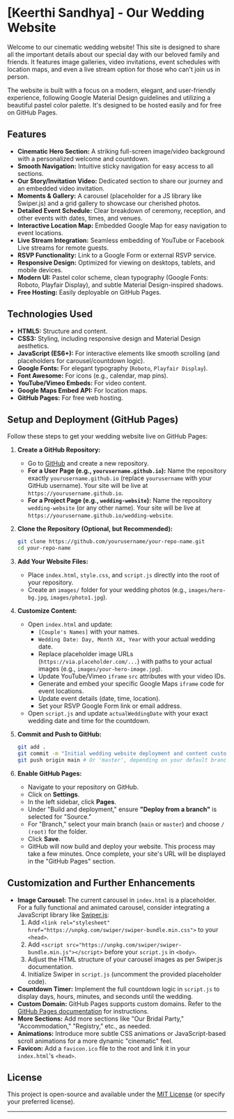 # [Keerthi Sandhya] - Our Wedding Website

Welcome to our cinematic wedding website! This site is designed to share all the important details about our special day with our beloved family and friends. It features image galleries, video invitations, event schedules with location maps, and even a live stream option for those who can't join us in person.

The website is built with a focus on a modern, elegant, and user-friendly experience, following Google Material Design guidelines and utilizing a beautiful pastel color palette. It's designed to be hosted easily and for free on GitHub Pages.

## Features

*   **Cinematic Hero Section:** A striking full-screen image/video background with a personalized welcome and countdown.
*   **Smooth Navigation:** Intuitive sticky navigation for easy access to all sections.
*   **Our Story/Invitation Video:** Dedicated section to share our journey and an embedded video invitation.
*   **Moments & Gallery:** A carousel (placeholder for a JS library like Swiper.js) and a grid gallery to showcase our cherished photos.
*   **Detailed Event Schedule:** Clear breakdown of ceremony, reception, and other events with dates, times, and venues.
*   **Interactive Location Map:** Embedded Google Map for easy navigation to event locations.
*   **Live Stream Integration:** Seamless embedding of YouTube or Facebook Live streams for remote guests.
*   **RSVP Functionality:** Link to a Google Form or external RSVP service.
*   **Responsive Design:** Optimized for viewing on desktops, tablets, and mobile devices.
*   **Modern UI:** Pastel color scheme, clean typography (Google Fonts: Roboto, Playfair Display), and subtle Material Design-inspired shadows.
*   **Free Hosting:** Easily deployable on GitHub Pages.

## Technologies Used

*   **HTML5:** Structure and content.
*   **CSS3:** Styling, including responsive design and Material Design aesthetics.
*   **JavaScript (ES6+):** For interactive elements like smooth scrolling (and placeholders for carousel/countdown logic).
*   **Google Fonts:** For elegant typography (`Roboto`, `Playfair Display`).
*   **Font Awesome:** For icons (e.g., calendar, map pins).
*   **YouTube/Vimeo Embeds:** For video content.
*   **Google Maps Embed API:** For location maps.
*   **GitHub Pages:** For free web hosting.

## Setup and Deployment (GitHub Pages)

Follow these steps to get your wedding website live on GitHub Pages:

1.  **Create a GitHub Repository:**
    *   Go to [GitHub](https://github.com/) and create a new repository.
    *   **For a User Page (e.g., `yourusername.github.io`):** Name the repository exactly `yourusername.github.io` (replace `yourusername` with your GitHub username). Your site will be live at `https://yourusername.github.io`.
    *   **For a Project Page (e.g., `wedding-website`):** Name the repository `wedding-website` (or any other name). Your site will be live at `https://yourusername.github.io/wedding-website`.

2.  **Clone the Repository (Optional, but Recommended):**
    ```bash
    git clone https://github.com/yourusername/your-repo-name.git
    cd your-repo-name
    ```

3.  **Add Your Website Files:**
    *   Place `index.html`, `style.css`, and `script.js` directly into the root of your repository.
    *   Create an `images/` folder for your wedding photos (e.g., `images/hero-bg.jpg`, `images/photo1.jpg`).

4.  **Customize Content:**
    *   Open `index.html` and update:
        *   `[Couple's Names]` with your names.
        *   `Wedding Date: Day, Month XX, Year` with your actual wedding date.
        *   Replace placeholder image URLs (`https://via.placeholder.com/...`) with paths to your actual images (e.g., `images/your-hero-image.jpg`).
        *   Update YouTube/Vimeo `iframe` `src` attributes with your video IDs.
        *   Generate and embed your specific Google Maps `iframe` code for event locations.
        *   Update event details (date, time, location).
        *   Set your RSVP Google Form link or email address.
    *   Open `script.js` and update `actualWeddingDate` with your exact wedding date and time for the countdown.

5.  **Commit and Push to GitHub:**
    ```bash
    git add .
    git commit -m "Initial wedding website deployment and content customization"
    git push origin main # Or 'master', depending on your default branch
    ```

6.  **Enable GitHub Pages:**
    *   Navigate to your repository on GitHub.
    *   Click on **Settings**.
    *   In the left sidebar, click **Pages**.
    *   Under "Build and deployment," ensure **"Deploy from a branch"** is selected for "Source."
    *   For "Branch," select your main branch (`main` or `master`) and choose `/ (root)` for the folder.
    *   Click **Save**.
    *   GitHub will now build and deploy your website. This process may take a few minutes. Once complete, your site's URL will be displayed in the "GitHub Pages" section.

## Customization and Further Enhancements

*   **Image Carousel:** The current carousel in `index.html` is a placeholder. For a fully functional and animated carousel, consider integrating a JavaScript library like [Swiper.js](https://swiperjs.com/):
    1.  Add `<link rel="stylesheet" href="https://unpkg.com/swiper/swiper-bundle.min.css">` to your `<head>`.
    2.  Add `<script src="https://unpkg.com/swiper/swiper-bundle.min.js"></script>` before your `script.js` in `<body>`.
    3.  Adjust the HTML structure of your carousel images as per Swiper.js documentation.
    4.  Initialize Swiper in `script.js` (uncomment the provided placeholder code).
*   **Countdown Timer:** Implement the full countdown logic in `script.js` to display days, hours, minutes, and seconds until the wedding.
*   **Custom Domain:** GitHub Pages supports custom domains. Refer to the [GitHub Pages documentation](https://docs.github.com/en/pages/configuring-a-custom-domain-for-your-github-pages-site) for instructions.
*   **More Sections:** Add more sections like "Our Bridal Party," "Accommodation," "Registry," etc., as needed.
*   **Animations:** Introduce more subtle CSS animations or JavaScript-based scroll animations for a more dynamic "cinematic" feel.
*   **Favicon:** Add a `favicon.ico` file to the root and link it in your `index.html`'s `<head>`.

## License

This project is open-source and available under the [MIT License](LICENSE.md) (or specify your preferred license).

---